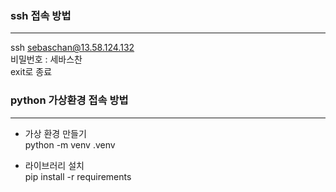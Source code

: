 ### ssh 접속 방법

---

ssh sebaschan@13.58.124.132 <Br>
비밀번호 : 세바스찬 <Br>
exit로 종료 <Br>

### python 가상환경 접속 방법

---

- 가상 환경 만들기 <Br>
  python -m venv .venv

- 라이브러리 설치 <Br>
  pip install -r requirements
